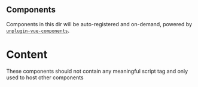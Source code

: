 ## Components

Components in this dir will be auto-registered and on-demand, powered by [`unplugin-vue-components`](https://github.com/antfu/unplugin-vue-components).


# Content

These components should not contain any meaningful script tag and only used to host other components